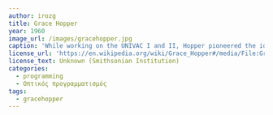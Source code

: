 ```yaml
---
author: irozg
title: Grace Hopper
year: 1960
image_url: /images/gracehopper.jpg
caption: 'While working on the UNIVAC I and II, Hopper pioneered the idea of automatic programming and explored new ways to use the computer to code. In 1952 she developed the first compiler called A-0, which translated mathematical code into machine-readable code—an important step toward creating modern programming languages.'
license_url: 'https://en.wikipedia.org/wiki/Grace_Hopper#/media/File:Grace_Hopper_and_UNIVAC.jpg'
license_text: Unknown (Smithsonian Institution) 
categories:
  - programming 
  - Οπτικός προγραμματισμός
tags:
  - gracehopper 
---
```

